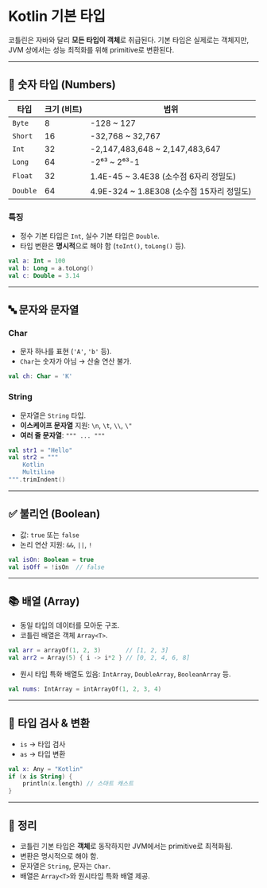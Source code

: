 # Kotlin 기본 타입

코틀린은 자바와 달리 **모든 타입이 객체**로 취급된다.
기본 타입은 실제로는 객체지만, JVM 상에서는 성능 최적화를 위해 primitive로 변환된다.

---

## 🔢 숫자 타입 (Numbers)

| 타입       | 크기 (비트) | 범위                                 |
| -------- | ------- | ---------------------------------- |
| `Byte`   | 8       | -128 \~ 127                        |
| `Short`  | 16      | -32,768 \~ 32,767                  |
| `Int`    | 32      | -2,147,483,648 \~ 2,147,483,647    |
| `Long`   | 64      | -2⁶³ \~ 2⁶³-1                      |
| `Float`  | 32      | 1.4E-45 \~ 3.4E38 (소수점 6자리 정밀도)    |
| `Double` | 64      | 4.9E-324 \~ 1.8E308 (소수점 15자리 정밀도) |

### 특징

* 정수 기본 타입은 `Int`, 실수 기본 타입은 `Double`.
* 타입 변환은 **명시적**으로 해야 함 (`toInt()`, `toLong()` 등).

```kotlin
val a: Int = 100
val b: Long = a.toLong()
val c: Double = 3.14
```

---

## 🔤 문자와 문자열

### Char

* 문자 하나를 표현 (`'A'`, `'b'` 등).
* `Char`는 숫자가 아님 → 산술 연산 불가.

```kotlin
val ch: Char = 'K'
```

### String

* 문자열은 `String` 타입.
* **이스케이프 문자열** 지원: `\n`, `\t`, `\\`, `\"`
* **여러 줄 문자열**: `""" ... """`

```kotlin
val str1 = "Hello"
val str2 = """ 
    Kotlin 
    Multiline 
""".trimIndent()
```

---

## ✅ 불리언 (Boolean)

* 값: `true` 또는 `false`
* 논리 연산 지원: `&&`, `||`, `!`

```kotlin
val isOn: Boolean = true
val isOff = !isOn  // false
```

---

## 📚 배열 (Array)

* 동일 타입의 데이터를 모아둔 구조.
* 코틀린 배열은 객체 `Array<T>`.

```kotlin
val arr = arrayOf(1, 2, 3)       // [1, 2, 3]
val arr2 = Array(5) { i -> i*2 } // [0, 2, 4, 6, 8]
```

* 원시 타입 특화 배열도 있음:
  `IntArray`, `DoubleArray`, `BooleanArray` 등.

```kotlin
val nums: IntArray = intArrayOf(1, 2, 3, 4)
```

---

## 📌 타입 검사 & 변환

* `is` → 타입 검사
* `as` → 타입 변환

```kotlin
val x: Any = "Kotlin"
if (x is String) {
    println(x.length) // 스마트 캐스트
}
```

---

## 📝 정리

* 코틀린 기본 타입은 **객체**로 동작하지만 JVM에서는 primitive로 최적화됨.
* 변환은 명시적으로 해야 함.
* 문자열은 `String`, 문자는 `Char`.
* 배열은 `Array<T>`와 원시타입 특화 배열 제공.